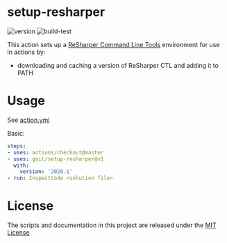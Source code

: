 # setup-resharper

![version](
https://img.shields.io/github/v/release/goit/setup-resharper?style=flat-square
)
![build-test](
https://github.com/goit/setup-resharper/workflows/build-test/badge.svg
)

This action sets up a [ReSharper Command Line Tools](https://www.jetbrains.com/help/resharper/ReSharper_Command_Line_Tools.html) environment for use in actions by:

- downloading and caching a version of ReSharper CTL and adding it to PATH

# Usage

See [action.yml](action.yml)

Basic:
```yaml
steps:
- uses: actions/checkout@master
- uses: goit/setup-resharper@v1
  with:
    version: '2020.1'
- run: InspectCode <solution file>
```

# License

The scripts and documentation in this project are released under the [MIT License](LICENSE)
